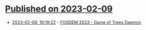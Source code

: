 # [Published on 2023-02-09](index.md)

* [2023-02-09, 19:19:22](https://lobste.rs/s/nq49si/fosdem_2023_game_trees_daemon) - [FOSDEM 2023 - Game of Trees Daemon](https://fosdem.org/2023/schedule/event/game_of_trees_daemon/)
